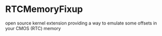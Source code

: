 # RTCMemoryFixup
open source kernel extension providing a way to emulate some offsets in your CMOS (RTC) memory

